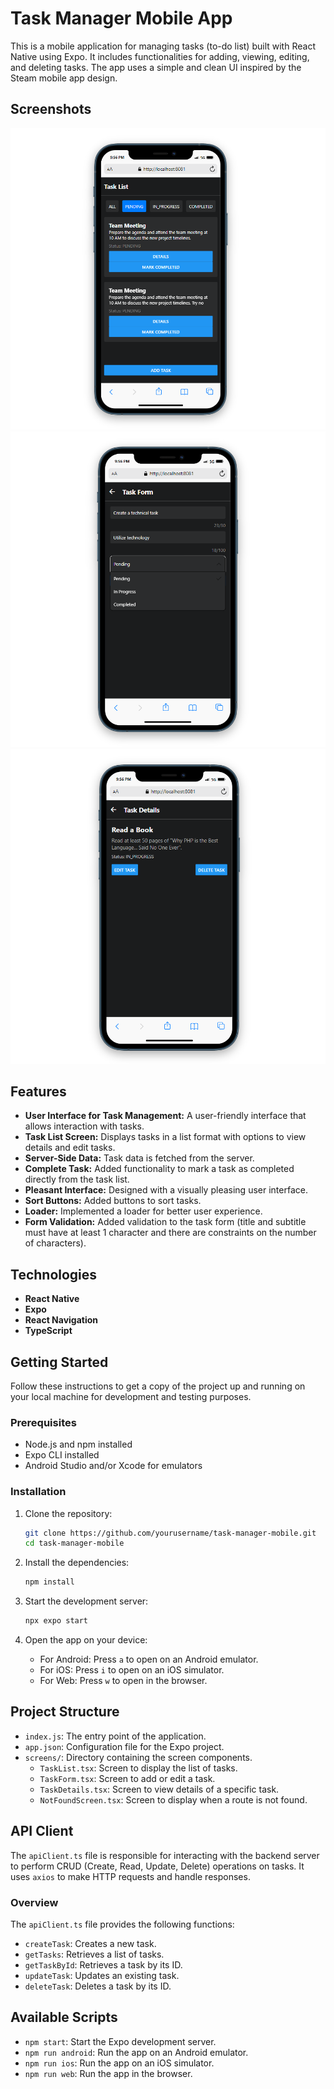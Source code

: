 # Task Manager Mobile App

This is a mobile application for managing tasks (to-do list) built with React Native using Expo. It includes functionalities for adding, viewing, editing, and deleting tasks. The app uses a simple and clean UI inspired by the Steam mobile app design.

## Screenshots

![Task List](assets/images/tasklist.png)
![Task Form](assets/images/taskform.png)
![Task Details](assets/images/taskdetails.png)

## Features

- **User Interface for Task Management:** A user-friendly interface that allows interaction with tasks.
- **Task List Screen:** Displays tasks in a list format with options to view details and edit tasks.
- **Server-Side Data:** Task data is fetched from the server.
- **Complete Task:** Added functionality to mark a task as completed directly from the task list.
- **Pleasant Interface:** Designed with a visually pleasing user interface.
- **Sort Buttons:** Added buttons to sort tasks.
- **Loader:** Implemented a loader for better user experience.
- **Form Validation:** Added validation to the task form (title and subtitle must have at least 1 character and there are constraints on the number of characters).

## Technologies

- **React Native**
- **Expo**
- **React Navigation**
- **TypeScript**

## Getting Started

Follow these instructions to get a copy of the project up and running on your local machine for development and testing purposes.

### Prerequisites

- Node.js and npm installed
- Expo CLI installed
- Android Studio and/or Xcode for emulators

### Installation

1. Clone the repository:

   ```bash
   git clone https://github.com/yourusername/task-manager-mobile.git
   cd task-manager-mobile
   ```

2. Install the dependencies:

   ```bash
   npm install
   ```

3. Start the development server:

   ```bash
   npx expo start
   ```

4. Open the app on your device:
   - For Android: Press `a` to open on an Android emulator.
   - For iOS: Press `i` to open on an iOS simulator.
   - For Web: Press `w` to open in the browser.

## Project Structure

- `index.js`: The entry point of the application.
- `app.json`: Configuration file for the Expo project.
- `screens/`: Directory containing the screen components.
  - `TaskList.tsx`: Screen to display the list of tasks.
  - `TaskForm.tsx`: Screen to add or edit a task.
  - `TaskDetails.tsx`: Screen to view details of a specific task.
  - `NotFoundScreen.tsx`: Screen to display when a route is not found.

## API Client

The `apiClient.ts` file is responsible for interacting with the backend server to perform CRUD (Create, Read, Update, Delete) operations on tasks. It uses `axios` to make HTTP requests and handle responses.

### Overview

The `apiClient.ts` file provides the following functions:

- `createTask`: Creates a new task.
- `getTasks`: Retrieves a list of tasks.
- `getTaskById`: Retrieves a task by its ID.
- `updateTask`: Updates an existing task.
- `deleteTask`: Deletes a task by its ID.

## Available Scripts

- `npm start`: Start the Expo development server.
- `npm run android`: Run the app on an Android emulator.
- `npm run ios`: Run the app on an iOS simulator.
- `npm run web`: Run the app in the browser.
